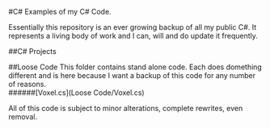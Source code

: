 #C#
Examples of my C# Code.

Essentially this repository is an ever growing backup of all my public C#. It represents a living body of work and I can, will and do update it frequently.

##C# Projects


##Loose Code
This folder contains stand alone code. Each does domething different and is here because I want a backup of this code for any number of reasons.                                
######[Voxel.cs](Loose Code/Voxel.cs)


All of this code is subject to minor alterations, complete rewrites, even removal.
